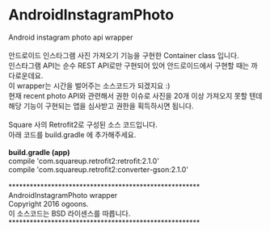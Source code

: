 # AndroidInstagramPhoto
Android instagram photo api wrapper
<br><br>
안드로이드 인스타그램 사진 가져오기 기능을 구현한 Container class 입니다.<br>
인스타그램 API는 순수 REST API로만 구현되어 있어 안드로이드에서 구현할 때는 까다로운데요.<br>
이 wrapper는 시간을 벌어주는 소스코드가 되겠지요 :)<br>
현재 recent photo API와 관련해서 권한 이슈로 사진을 20개 이상 가져오지 못할 텐데<br>
해당 기능이 구현되는 앱을 심사받고 권한을 획득하시면 됩니다.<br>
<br>
Square 사의 Retrofit2로 구성된 소스 코드입니다.<br>
아래 코드를 build.gradle 에 추가해주세요.<br>
<br>
<b>build.gradle (app)</b><br>
compile 'com.squareup.retrofit2:retrofit:2.1.0' <br>
compile 'com.squareup.retrofit2:converter-gson:2.1.0'<br>
<br>
******************************************************<br>
AndroidInstagramPhoto wrapper<br>
Copyright 2016 ogoons.<br>
이 소스코드는 BSD 라이센스를 따릅니다.<br>
******************************************************<br>
